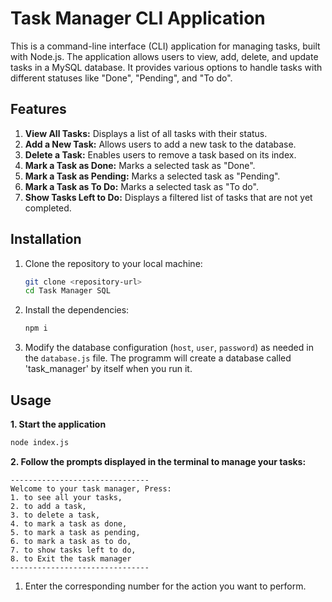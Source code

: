# Task Manager CLI Application

This is a command-line interface (CLI) application for managing tasks, built with Node.js. The application allows users to view, add, delete, and update tasks in a MySQL database. It provides various options to handle tasks with different statuses like "Done", "Pending", and "To do".

## Features

1. **View All Tasks:** Displays a list of all tasks with their status.
2. **Add a New Task:** Allows users to add a new task to the database.
3. **Delete a Task:** Enables users to remove a task based on its index.
4. **Mark a Task as Done:** Marks a selected task as "Done".
5. **Mark a Task as Pending:** Marks a selected task as "Pending".
6. **Mark a Task as To Do:** Marks a selected task as "To do".
7. **Show Tasks Left to Do:** Displays a filtered list of tasks that are not yet completed.

## Installation

1. Clone the repository to your local machine:

    ```bash
    git clone <repository-url>
    cd Task Manager SQL
    ```

2. Install the dependencies:

    ```bash
    npm i
    ```

3. Modify the database configuration (`host`, `user`, `password`) as needed in the `database.js` file. The programm will create a database called 'task_manager' by itself when you run it. 

## Usage

**1. Start the application**

```bash
node index.js
```

**2. Follow the prompts displayed in the terminal to manage your tasks:**

```
-------------------------------
Welcome to your task manager, Press:
1. to see all your tasks,
2. to add a task,
3. to delete a task,
4. to mark a task as done,
5. to mark a task as pending,
6. to mark a task as to do,
7. to show tasks left to do,
8. to Exit the task manager
-------------------------------
```

1. Enter the corresponding number for the action you want to perform.


